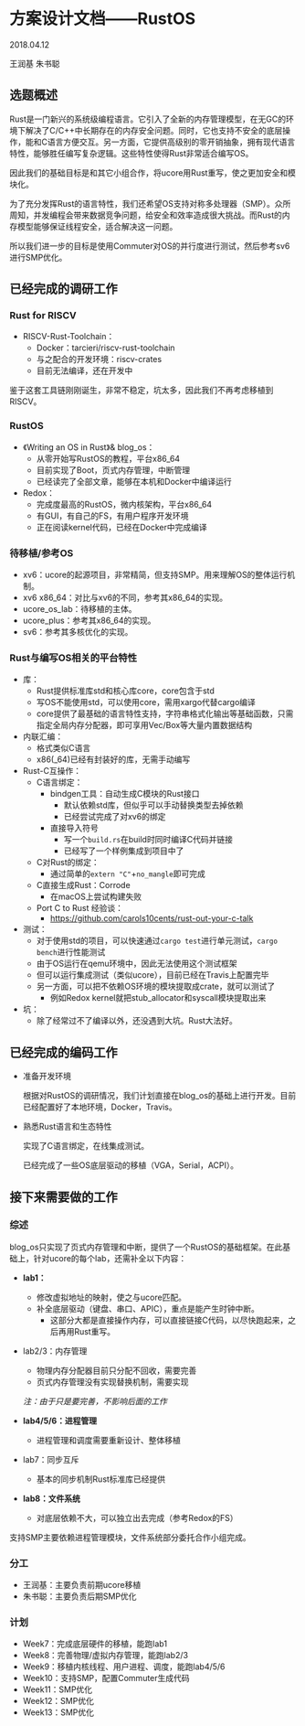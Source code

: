 # 方案设计文档——RustOS

2018.04.12

王润基 朱书聪

## 选题概述

Rust是一门新兴的系统级编程语言。它引入了全新的内存管理模型，在无GC的环境下解决了C/C++中长期存在的内存安全问题。同时，它也支持不安全的底层操作，能和C语言方便交互。另一方面，它提供高级别的零开销抽象，拥有现代语言特性，能够胜任编写复杂逻辑。这些特性使得Rust非常适合编写OS。

因此我们的基础目标是和其它小组合作，将ucore用Rust重写，使之更加安全和模块化。

为了充分发挥Rust的语言特性，我们还希望OS支持对称多处理器（SMP）。众所周知，并发编程会带来数据竞争问题，给安全和效率造成很大挑战。而Rust的内存模型能够保证线程安全，适合解决这一问题。

所以我们进一步的目标是使用Commuter对OS的并行度进行测试，然后参考sv6进行SMP优化。

## 已经完成的调研工作

### Rust for RISCV

* RISCV-Rust-Toolchain：
  * Docker：tarcieri/riscv-rust-toolchain
  * 与之配合的开发环境：riscv-crates
  * 目前无法编译，还在开发中

鉴于这套工具链刚刚诞生，非常不稳定，坑太多，因此我们不再考虑移植到RISCV。

### RustOS

* 《Writing an OS in Rust》& blog_os：
  * 从零开始写RustOS的教程，平台x86_64
  * 目前实现了Boot，页式内存管理，中断管理
  * 已经读完了全部文章，能够在本机和Docker中编译运行
* Redox：
  * 完成度最高的RustOS，微内核架构，平台x86_64
  * 有GUI，有自己的FS，有用户程序开发环境
  * 正在阅读kernel代码，已经在Docker中完成编译

### 待移植/参考OS

* xv6：ucore的起源项目，非常精简，但支持SMP。用来理解OS的整体运行机制。
* xv6 x86_64：对比与xv6的不同，参考其x86_64的实现。
* ucore_os_lab：待移植的主体。
* ucore_plus：参考其x86_64的实现。
* sv6：参考其多核优化的实现。

### Rust与编写OS相关的平台特性

* 库：
  * Rust提供标准库std和核心库core，core包含于std
  * 写OS不能使用std，可以使用core，需用xargo代替cargo编译
  * core提供了最基础的语言特性支持，字符串格式化输出等基础函数，只需指定全局内存分配器，即可享用Vec/Box等大量内置数据结构
* 内联汇编：
  * 格式类似C语言
  * x86(_64)已经有封装好的库，无需手动编写
* Rust-C互操作：
  * C语言绑定：
    * bindgen工具：自动生成C模块的Rust接口
      * 默认依赖std库，但似乎可以手动替换类型去掉依赖
      * 已经尝试完成了对xv6的绑定
    * 直接导入符号
      * 写一个`build.rs`在build时同时编译C代码并链接
      * 已经写了一个样例集成到项目中了
  * C对Rust的绑定：
    * 通过简单的`extern "C"`+`no_mangle`即可完成
  * C直接生成Rust：Corrode
    * 在macOS上尝试构建失败
  * Port C to Rust 经验谈：
    * https://github.com/carols10cents/rust-out-your-c-talk
* 测试：
  * 对于使用std的项目，可以快速通过`cargo test`进行单元测试，`cargo bench`进行性能测试
  * 由于OS运行在qemu环境中，因此无法使用这个测试框架
  * 但可以运行集成测试（类似ucore），目前已经在Travis上配置完毕
  * 另一方面，可以把不依赖OS环境的模块提取成crate，就可以测试了
    * 例如Redox kernel就把stub_allocator和syscall模块提取出来
* 坑：
  * 除了经常过不了编译以外，还没遇到大坑。Rust大法好。

## 已经完成的编码工作

* 准备开发环境

  根据对RustOS的调研情况，我们计划直接在blog_os的基础上进行开发。目前已经配置好了本地环境，Docker，Travis。

* 熟悉Rust语言和生态特性

  实现了C语言绑定，在线集成测试。

  已经完成了一些OS底层驱动的移植（VGA，Serial，ACPI）。

## 接下来需要做的工作

### 综述

blog_os只实现了页式内存管理和中断，提供了一个RustOS的基础框架。在此基础上，针对ucore的每个lab，还需补全以下内容：

* **lab1：**

  * 修改虚拟地址的映射，使之与ucore匹配。
  * 补全底层驱动（键盘、串口、APIC），重点是能产生时钟中断。
    * 这部分大都是直接操作内存，可以直接链接C代码，以尽快跑起来，之后再用Rust重写。

* lab2/3：内存管理

  * 物理内存分配器目前只分配不回收，需要完善
  * 页式内存管理没有实现替换机制，需要实现

  *注：由于只是要完善，不影响后面的工作*

* **lab4/5/6：进程管理**

  * 进程管理和调度需要重新设计、整体移植

* lab7：同步互斥

  * 基本的同步机制Rust标准库已经提供

* **lab8：文件系统**

  * 对底层依赖不大，可以独立出去完成（参考Redox的FS）

支持SMP主要依赖进程管理模块，文件系统部分委托合作小组完成。

### 分工

* 王润基：主要负责前期ucore移植
* 朱书聪：主要负责后期SMP优化

### 计划

* Week7：完成底层硬件的移植，能跑lab1
* Week8：完善物理/虚拟内存管理，能跑lab2/3
* Week9：移植内核线程、用户进程、调度，能跑lab4/5/6
* Week10：支持SMP，配置Commuter生成代码
* Week11：SMP优化
* Week12：SMP优化
* Week13：SMP优化